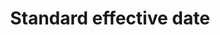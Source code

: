---
title: 'Standard effective date'
field: 'dcterms.valid'
slug: 'global-standard-effective-date'
description: 'Effective date of a code/standard or other resource.'
comment: 'yyyy-mm-dd'
required: False
module: 'Status'
cluster: 'Global'
policy: 'Date. Single value only.'
layout: 'home'
---